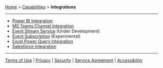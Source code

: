 [Home](index) > [Capabilities](Capabilities) > **Integrations**
***

* [Power BI Integration](Power-BI-Integration)
* [MS Teams Channel Integration](MS-Teams-Channel-Integration)
* [Event Stream Service](Event-Stream-Service) (Under Development)
* [Event Subscription](Event-Subscription) (Experimental)
* [Excel Power Query Integration](Excel-Power-Query-Integration)
* [Salesforce Integration](Salesforce-Integration)

***
[Terms of Use](Terms-of-Use) | [Privacy](Privacy) | [Security](Security) | [Service Agreement](Service-Agreement) | [Accessibility](Accessibility)
